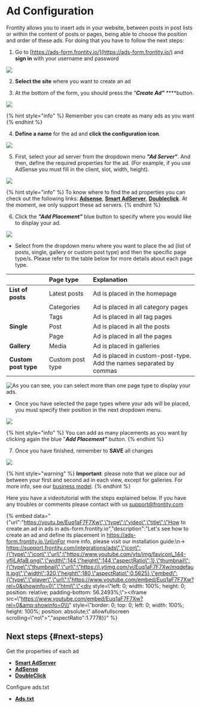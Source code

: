 # Ad Configuration

Frontity allows you to insert ads in your website, between posts in post lists or within the content of posts or pages, being able to choose the position and order of these ads. For doing that you have to follow the next steps:

1. Go to [https://ads-form.frontity.io/](https://ads-form.frontity.io/) and **sign in** with your username and password

![](../../.gitbook/assets/screen-shot-2018-10-04-at-15.31.38.png)

2.  **Select the site** where you want to create an ad

3. At the bottom of the form, you should press the _"**Create Ad"**_  ****button.

![](../../.gitbook/assets/ads-create_ads.png)

{% hint style="info" %}
Remember you can create as many ads as you want
{% endhint %}

4. **Define a name** for the ad and **click the configuration icon**. 

![](../../.gitbook/assets/ads-ad-name.png)

5. First, select your ad server from the dropdown menu _**"Ad Server"**_. And then, define the required properties for the ad. \(For example, if you use AdSense you must fill in the client, slot, width, height\).

![](../../.gitbook/assets/https___ads-form_frontity_io_site_id_cjmaqalgj00qx0128wcakq83d-2.png)

{% hint style="info" %}
To know where to find the ad properties you can check out the following links: [**Adsense**](https://support.frontity.com/~/edit/drafts/-LNuf3OdVuhGlDZ2knQ1/integrations/ads/adsense), [**Smart AdServer**](https://support.frontity.com/~/edit/drafts/-LNuf3OdVuhGlDZ2knQ1/integrations/ads/smart-adserver), [**Doubleclick**](https://support.frontity.com/~/edit/drafts/-LNuf3OdVuhGlDZ2knQ1/integrations/ads/doubleclick). At the moment, we only support these ad servers.
{% endhint %}

6. Click the _**"Add Placement"**_  blue button to specify where you would like to display your ad.

![](../../.gitbook/assets/https___ads-form_frontity_io_site_id_cjmaqalgj00qx0128wcakq83d-4.png)

* Select from the dropdown menu where you want to place the ad \(list of posts, single, gallery or custom post type\) and then the specific page type/s. Please refer to the table below for more details about each page type.

|  | Page type | Explanation |
| :--- | :--- | :--- |
| **List of posts** | Latest posts | Ad is placed in the homepage |
|  | Categories | Ad is placed in all category pages |
|  | Tags | Ad is placed in all tag pages |
| **Single** | Post | Ad is placed in all the posts |
|  | Page | Ad is placed in all the pages |
| **Gallery** | Media | Ad is placed in galleries |
| **Custom post type** | Custom post type | Ad is placed in custom-post-type. Add the names separated by commas |

![As you can see, you can select more than one page type to display your ads.](../../.gitbook/assets/https___ads-form_frontity_io_site_id_cjmaqalgj00qx0128wcakq83d-6.png)

* Once you have selected the page types where your ads will be placed, you must specify their position in the next dropdown menu.

![](../../.gitbook/assets/https___ads-form_frontity_io_site_id_cjmaqalgj00qx0128wcakq83d-5.png)

{% hint style="info" %}
You can add as many placements as you want by clicking again the blue "_**Add Placement"**_ button.
{% endhint %}

7. Once you have finished, remember to **SAVE** all changes

![](../../.gitbook/assets/https___ads-form_frontity_io_site_id_cjmaqalgj00qx0128wcakq83d.png)

{% hint style="warning" %}
**Important**: please note that we place our ad between your first and second ad in each view, except for galleries. For more info, see our [business model](../../useful-information/business-model.md#our-business-model).
{% endhint %}

Here you have a videotutorial with the steps explained below. If you have any troubles or comments please contact with us support@frontity.com

{% embed data="{\"url\":\"https://youtu.be/Euq1aF7F7Xw\",\"type\":\"video\",\"title\":\"How to create an ad in ads in ads-form.frontity.io\",\"description\":\"Let\'s see how to create an ad and define its placement in https://ads-form.frontity.io.\\n\\nFor more info, please visit our installation guide:\\n→ https://support.frontity.com/integrations/ads\",\"icon\":{\"type\":\"icon\",\"url\":\"https://www.youtube.com/yts/img/favicon\_144-vfliLAfaB.png\",\"width\":144,\"height\":144,\"aspectRatio\":1},\"thumbnail\":{\"type\":\"thumbnail\",\"url\":\"https://i.ytimg.com/vi/Euq1aF7F7Xw/mqdefault.jpg\",\"width\":320,\"height\":180,\"aspectRatio\":0.5625},\"embed\":{\"type\":\"player\",\"url\":\"https://www.youtube.com/embed/Euq1aF7F7Xw?rel=0&showinfo=0\",\"html\":\"<div style=\\\"left: 0; width: 100%; height: 0; position: relative; padding-bottom: 56.2493%;\\\"><iframe src=\\\"https://www.youtube.com/embed/Euq1aF7F7Xw?rel=0&amp;showinfo=0\\\" style=\\\"border: 0; top: 0; left: 0; width: 100%; height: 100%; position: absolute;\\\" allowfullscreen scrolling=\\\"no\\\"></iframe></div>\",\"aspectRatio\":1.7778}}" %}

## Next steps {#next-steps}

Get the properties of each ad

* [**Smart AdServer**](smart-adserver.md)
* [**AdSense**](adsense.md)
* [**DoubleClick**](doubleclick.md)

Configure ads.txt

* [**Ads.txt**](ads-txt.md)

